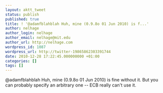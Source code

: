 ```yaml
---
layout: aktt_tweet
status: publish
published: true
title: ! '@adamfblahblah Huh, mine (0.9.8o 01 Jun 2010) is f...'
author: nelhage
author_login: nelhage
author_email: nelhage@mit.edu
author_url: http://nelhage.com
wordpress_id: 1087
wordpress_url: http://twitter-19865862303391744
date: 2010-12-28 17:22:45.000000000 +01:00
categories: []
tags: []
---
```

@adamfblahblah Huh, mine (0.9.8o 01 Jun 2010) is fine without it. But you can probably specify an arbitrary one -- ECB really can't use it.
